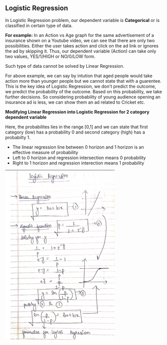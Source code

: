 ## Logistic Regression

In Logistic Regression problem, our dependent variable is **Categorical** or is classified in certain type of data.

**For example:** In an Action vs Age graph for the same advertisement of a insurance shown on a Youtube video, we can see that there are only two possibilities. Either the user takes action and click on the ad link or ignores the ad by skipping it.
Thus, our dependent variable (Action) can take only two values, YES/1/HIGH or NO/0/LOW form.

Such type of data cannot be solved by Linear Regression.

For above example, we can say by intution that aged people would take action more than younger people but we cannot state that with a guarentee. This is the key idea of Logistic Regression, we don't predict the outcome, we predict the probability of the outcome.
Based on this probability, we take further decisions. 
So considering probability of young audience opening an insurance ad is less, we can show them an ad related to Cricket etc.

**Modifying Linear Regression into Logistic Regression for 2 category dependent variable**

Here, the probabilites lies in the range [0,1] and we can state that first category (low) has a probability 0 and second category (high) has a probabilty 1.
* The linear regression line between 0 horizon and 1 horizon is an effective measure of probability 
* Left to 0 horizon and regression intersection means 0 probability
* Right to 1 horizon and regression interection means 1 probability

![Equation](assets/Equation.png)

